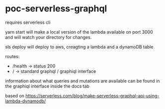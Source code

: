 # poc-serverless-graphql

requires serverless cli

yarn start will make a local version of the lambda available on port 3000 and will watch your directory for changes.

sls deploy will deploy to aws, creagting a lambda and a dynamoDB table

routes:

* /health -> status 200
* / -> standard graphql / graphiql interface

information about what queries and mutations are available can be found in the graphiql interface inside the docs tab

based on https://serverless.com/blog/make-serverless-graphql-api-using-lambda-dynamodb/

